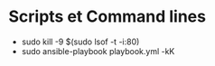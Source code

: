 # Scripts et Command lines

- sudo kill -9 $(sudo lsof -t -i:80)
- sudo ansible-playbook playbook.yml -kK